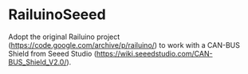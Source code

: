 # RailuinoSeeed
Adopt the original Railuino project (https://code.google.com/archive/p/railuino/) to work with a CAN-BUS Shield from Seeed Studio (https://wiki.seeedstudio.com/CAN-BUS_Shield_V2.0/).
